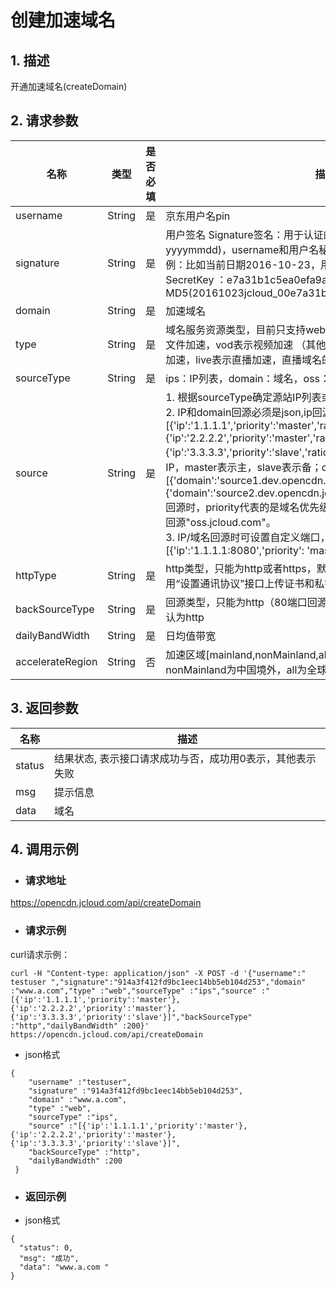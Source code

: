 # **创建加速域名**

## **1. 描述**

开通加速域名(createDomain)

## **2. 请求参数**

| **名称**      | **类型** | **是否必填**| **描述**                          |
| ----------- | ------ | --------- | ------------------------------- |
| username      | String | 是        | 京东用户名pin                          |
| signature  | String | 是        | 用户签名    Signature签名：用于认证的签名信息,签名算法: 日期(格式为 yyyymmdd)，username和用户名秘钥相加的字符串的md5值。签名示例：比如当前日期2016-10-23，用户pin: jcloud_00 ,用户秘钥SecretKey ：e7a31b1c5ea0efa9aa2f29c6559f7d61那签名为MD5(20161023jcloud_00e7a31b1c5ea0efa9aa2f29c6559f7d61)                |
| domain      | String | 是        | 加速域名 |
| type | String | 是        | 域名服务资源类型，目前只支持web表示 静态小文件，download表示大文件加速，vod表示视频加速 （其他类型暂不支持，dynamic表示动态加速，live表示直播加速，直播域名的创建参考直播OPEN API）                   |
| sourceType   | String | 是        | ips：IP列表，domain：域名，oss：oss回源                             |
| source   | String | 是        | 1. 根据sourceType确定源站IP列表或者域名。</br>2. IP和domain回源必须是json,ip回源示例："[{'ip':'1.1.1.1','priority':'master','ratio':0.4},{'ip':'2.2.2.2','priority':'master','ratio':0.6},{'ip':'3.3.3.3','priority':'slave','ratio':1}]"ip回源时，priority表示主备IP，master表示主，slave表示备；domain回源示例："[{'domain':'source1.dev.opencdn.jcloud.com','priority':'1'},{'domain':'source2.dev.opencdn.jcloud.com','priority':'2'}]"domain回源时，priority代表的是域名优先级，1-5代表优先级从高到底；OSS回源"oss.jcloud.com"。</br>3. IP/域名回源时可设置自定义端口，如："[{'ip':'1.1.1.1:8080','priority': 'master'}]"|
| httpType   | String | 是        | http类型，只能为http或者https，默认为http。当设为https时，需要调用“设置通讯协议”接口上传证书和私钥 |
| backSourceType   | String | 是        | 回源类型，只能为http（80端口回源）或者https（443端口回源），默认为http |
| dailyBandWidth   | String | 是        | 日均值带宽 |
| accelerateRegion   | String | 否        | 加速区域[mainland,nonMainland,all]，mainland为中国境内，nonMainland为中国境外，all为全球，默认mainland|


## **3. 返回参数**

| **名称** | **描述**                                                  |
| -------- | --------------------------------------------------------- |
| status   | 结果状态, 表示接口请求成功与否，成功用0表示，其他表示失败 |
| msg      | 提示信息                                                  |
| data     | 域名                                                      |

## **4. 调用示例**

- ### **请求地址**

https://opencdn.jcloud.com/api/createDomain

- ### **请求示例**

curl请求示例：
```
curl -H "Content-type: application/json" -X POST -d '{"username":" testuser ","signature":"914a3f412fd9bc1eec14bb5eb104d253","domain" :"www.a.com","type" :"web","sourceType" :"ips","source" :"[{'ip':'1.1.1.1','priority':'master'},{'ip':'2.2.2.2','priority':'master'},{'ip':'3.3.3.3','priority':'slave'}]","backSourceType" :"http","dailyBandWidth" :200}' https://opencdn.jcloud.com/api/createDomain
```
* json格式
```
{
    "username" :"testuser",
    "signature" :"914a3f412fd9bc1eec14bb5eb104d253",
    "domain" :"www.a.com",
    "type" :"web",
    "sourceType" :"ips",
    "source" :"[{'ip':'1.1.1.1','priority':'master'},{'ip':'2.2.2.2','priority':'master'},{'ip':'3.3.3.3','priority':'slave'}]",
    "backSourceType" :"http",
    "dailyBandWidth" :200
 }
```
- ### **返回示例**

* json格式

```
{
  "status": 0,
  "msg": "成功",
  "data": "www.a.com "
}
```

 

